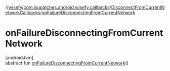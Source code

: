 //[wisefy](../../../index.md)/[com.isupatches.android.wisefy.callbacks](../index.md)/[DisconnectFromCurrentNetworkCallbacks](index.md)/[onFailureDisconnectingFromCurrentNetwork](on-failure-disconnecting-from-current-network.md)

# onFailureDisconnectingFromCurrentNetwork

[androidJvm]\
abstract fun [onFailureDisconnectingFromCurrentNetwork](on-failure-disconnecting-from-current-network.md)()
